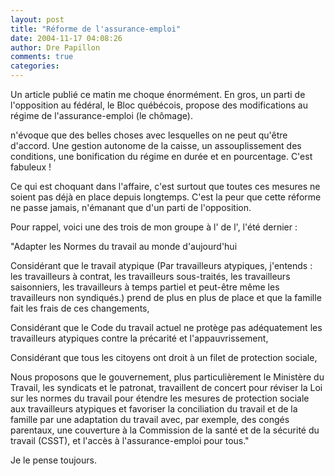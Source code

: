 ```yaml
---
layout: post
title: "Réforme de l'assurance-emploi"
date: 2004-11-17 04:08:26
author: Dre Papillon
comments: true
categories: 
---
```



Un article publié ce matin me choque énormément.  En gros, un parti de l'opposition au fédéral, le Bloc québécois, propose des modifications au régime de l'assurance-emploi (le chômage).

 n'évoque que des belles choses avec lesquelles on ne peut qu'être d'accord.  Une gestion autonome de la caisse, un assouplissement des conditions, une bonification du régime en durée et en pourcentage.  C'est fabuleux !

Ce qui est choquant dans l'affaire, c'est surtout que toutes ces mesures ne soient pas déjà en place depuis longtemps.  C'est la peur que cette réforme ne passe jamais, n'émanant que d'un parti de l'opposition.

Pour rappel, voici une des trois  de mon groupe à l' de l', l'été dernier : 

"Adapter les Normes du travail au monde d'aujourd'hui

Considérant que le travail atypique (Par travailleurs atypiques, j'entends : les travailleurs à contrat, les travailleurs sous-traités, les travailleurs saisonniers, les travailleurs à temps partiel et peut-être même les travailleurs non syndiqués.) prend de plus en plus de place et que la famille fait les frais de ces changements,

Considérant que le Code du travail actuel ne protège pas adéquatement les travailleurs atypiques contre la précarité et l'appauvrissement,

Considérant que tous les citoyens ont droit à un filet de protection sociale,

Nous proposons que le gouvernement, plus particulièrement le Ministère du Travail, les syndicats et le patronat, travaillent de concert pour réviser la Loi sur les normes du travail pour étendre les mesures de protection sociale aux travailleurs atypiques et favoriser la conciliation du travail et de la famille par une adaptation du travail avec, par exemple, des congés parentaux, une couverture à la Commission de la santé et de la sécurité du travail (CSST), et l'accès à l'assurance-emploi pour tous."

Je le pense toujours.